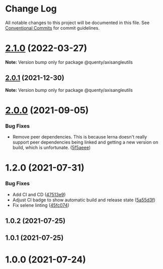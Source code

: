 # Change Log

All notable changes to this project will be documented in this file.
See [Conventional Commits](https://conventionalcommits.org) for commit guidelines.

# [2.1.0](https://github.com/Quenty/NevermoreEngine/compare/@quenty/axisangleutils@2.0.1...@quenty/axisangleutils@2.1.0) (2022-03-27)

**Note:** Version bump only for package @quenty/axisangleutils





## [2.0.1](https://github.com/Quenty/NevermoreEngine/compare/@quenty/axisangleutils@2.0.0...@quenty/axisangleutils@2.0.1) (2021-12-30)

**Note:** Version bump only for package @quenty/axisangleutils





# [2.0.0](https://github.com/Quenty/NevermoreEngine/compare/@quenty/axisangleutils@1.2.0...@quenty/axisangleutils@2.0.0) (2021-09-05)


### Bug Fixes

* Remove peer dependencies. This is because lerna doesn't really support peer dependencies being linked and getting a new version on build, which is unfortunate. ([5f5aeee](https://github.com/Quenty/NevermoreEngine/commit/5f5aeeea8de9975435309e53679f0ef7064f9dd0))





# 1.2.0 (2021-07-31)


### Bug Fixes

* Add CI and CD ([47513e9](https://github.com/Quenty/NevermoreEngine/commit/47513e9b568162707534af132396dd8756947dd3))
* Adjust CI badge to show automatic build and release state ([5a55d3f](https://github.com/Quenty/NevermoreEngine/commit/5a55d3f19bf8d66a760d67da9b56ed47fab74656))
* Fix selene linting ([45fc074](https://github.com/Quenty/NevermoreEngine/commit/45fc07489ee59127ac6582689f19a0e87c1e5b5a))



## 1.0.2 (2021-07-25)



## 1.0.1 (2021-07-25)



# 1.0.0 (2021-07-24)
